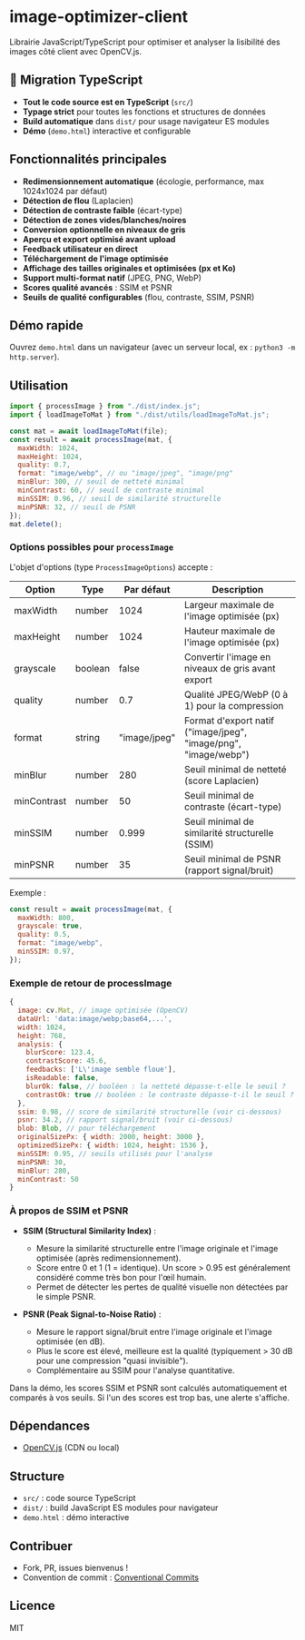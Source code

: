 # image-optimizer-client

Librairie JavaScript/TypeScript pour optimiser et analyser la lisibilité des images côté client avec OpenCV.js.

## 🚀 Migration TypeScript

- **Tout le code source est en TypeScript** (`src/`)
- **Typage strict** pour toutes les fonctions et structures de données
- **Build automatique** dans `dist/` pour usage navigateur ES modules
- **Démo** (`demo.html`) interactive et configurable

## Fonctionnalités principales

- **Redimensionnement automatique** (écologie, performance, max 1024x1024 par défaut)
- **Détection de flou** (Laplacien)
- **Détection de contraste faible** (écart-type)
- **Détection de zones vides/blanches/noires**
- **Conversion optionnelle en niveaux de gris**
- **Aperçu et export optimisé avant upload**
- **Feedback utilisateur en direct**
- **Téléchargement de l'image optimisée**
- **Affichage des tailles originales et optimisées (px et Ko)**
- **Support multi-format natif** (JPEG, PNG, WebP)
- **Scores qualité avancés** : SSIM et PSNR
- **Seuils de qualité configurables** (flou, contraste, SSIM, PSNR)

## Démo rapide

Ouvrez `demo.html` dans un navigateur (avec un serveur local, ex : `python3 -m http.server`).

## Utilisation

```js
import { processImage } from "./dist/index.js";
import { loadImageToMat } from "./dist/utils/loadImageToMat.js";

const mat = await loadImageToMat(file);
const result = await processImage(mat, {
  maxWidth: 1024,
  maxHeight: 1024,
  quality: 0.7,
  format: "image/webp", // ou "image/jpeg", "image/png"
  minBlur: 300, // seuil de netteté minimal
  minContrast: 60, // seuil de contraste minimal
  minSSIM: 0.96, // seuil de similarité structurelle
  minPSNR: 32, // seuil de PSNR
});
mat.delete();
```

### Options possibles pour `processImage`

L'objet d'options (type `ProcessImageOptions`) accepte :

| Option      | Type    | Par défaut   | Description                                                     |
| ----------- | ------- | ------------ | --------------------------------------------------------------- |
| maxWidth    | number  | 1024         | Largeur maximale de l'image optimisée (px)                      |
| maxHeight   | number  | 1024         | Hauteur maximale de l'image optimisée (px)                      |
| grayscale   | boolean | false        | Convertir l'image en niveaux de gris avant export               |
| quality     | number  | 0.7          | Qualité JPEG/WebP (0 à 1) pour la compression                   |
| format      | string  | "image/jpeg" | Format d'export natif ("image/jpeg", "image/png", "image/webp") |
| minBlur     | number  | 280          | Seuil minimal de netteté (score Laplacien)                      |
| minContrast | number  | 50           | Seuil minimal de contraste (écart-type)                         |
| minSSIM     | number  | 0.999        | Seuil minimal de similarité structurelle (SSIM)                 |
| minPSNR     | number  | 35           | Seuil minimal de PSNR (rapport signal/bruit)                    |

Exemple :

```js
const result = await processImage(mat, {
  maxWidth: 800,
  grayscale: true,
  quality: 0.5,
  format: "image/webp",
  minSSIM: 0.97,
});
```

### Exemple de retour de processImage

```js
{
  image: cv.Mat, // image optimisée (OpenCV)
  dataUrl: 'data:image/webp;base64,...',
  width: 1024,
  height: 768,
  analysis: {
    blurScore: 123.4,
    contrastScore: 45.6,
    feedbacks: ['L\'image semble floue'],
    isReadable: false,
    blurOk: false, // booléen : la netteté dépasse-t-elle le seuil ?
    contrastOk: true // booléen : le contraste dépasse-t-il le seuil ?
  },
  ssim: 0.98, // score de similarité structurelle (voir ci-dessous)
  psnr: 34.2, // rapport signal/bruit (voir ci-dessous)
  blob: Blob, // pour téléchargement
  originalSizePx: { width: 2000, height: 3000 },
  optimizedSizePx: { width: 1024, height: 1536 },
  minSSIM: 0.95, // seuils utilisés pour l'analyse
  minPSNR: 30,
  minBlur: 280,
  minContrast: 50
}
```

### À propos de SSIM et PSNR

- **SSIM (Structural Similarity Index)** :

  - Mesure la similarité structurelle entre l'image originale et l'image optimisée (après redimensionnement).
  - Score entre 0 et 1 (1 = identique). Un score > 0.95 est généralement considéré comme très bon pour l'œil humain.
  - Permet de détecter les pertes de qualité visuelle non détectées par le simple PSNR.

- **PSNR (Peak Signal-to-Noise Ratio)** :
  - Mesure le rapport signal/bruit entre l'image originale et l'image optimisée (en dB).
  - Plus le score est élevé, meilleure est la qualité (typiquement > 30 dB pour une compression "quasi invisible").
  - Complémentaire au SSIM pour l'analyse quantitative.

Dans la démo, les scores SSIM et PSNR sont calculés automatiquement et comparés à vos seuils. Si l'un des scores est trop bas, une alerte s'affiche.

## Dépendances

- [OpenCV.js](https://docs.opencv.org/4.x/opencv.js) (CDN ou local)

## Structure

- `src/` : code source TypeScript
- `dist/` : build JavaScript ES modules pour navigateur
- `demo.html` : démo interactive

## Contribuer

- Fork, PR, issues bienvenus !
- Convention de commit : [Conventional Commits](https://www.conventionalcommits.org/)

## Licence

MIT
